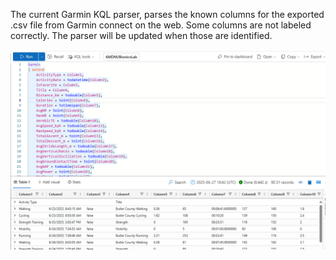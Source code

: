 The current Garmin KQL parser, parses the known columns for the exported .csv file from Garmin connect on the web. Some columns are not labeled correctly. The parser will be updated when those are identified. <br>

<img src="https://github.com/rod-trent/GarminKQL/blob/main/Images/parserimage.png?raw=true" alt="Alt text" title="Parsed Data">


